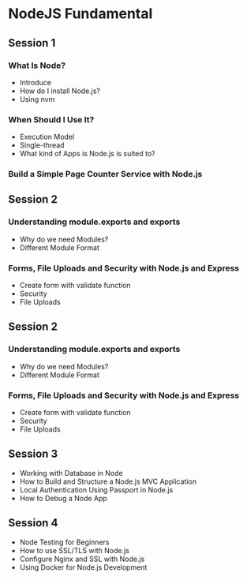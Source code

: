 # NodeJS Fundamental #
## Session 1 ##
### What Is Node?
- Introduce
- How do I install Node.js?
- Using nvm

### When Should I Use It?
- Execution Model
- Single-thread
- What kind of Apps is Node.js is suited to?

### Build a Simple Page Counter Service with Node.js ###

## Session 2 ##
### Understanding module.exports and exports
- Why do we need Modules?
- Different Module Format

### Forms, File Uploads and Security with Node.js and Express
- Create form with validate function
- Security
- File Uploads

## Session 2 ##
### Understanding module.exports and exports
- Why do we need Modules?
- Different Module Format

### Forms, File Uploads and Security with Node.js and Express
- Create form with validate function
- Security
- File Uploads

## Session 3 ##
- Working with Database in Node
- How to Build and Structure a Node.js MVC Application
- Local Authentication Using Passport in Node.js
- How to Debug a Node App

## Session 4 ##
- Node Testing for Beginners
- How to use SSL/TLS with Node.js
- Configure Nginx and SSL with Node.js
- Using Docker for Node.js Development